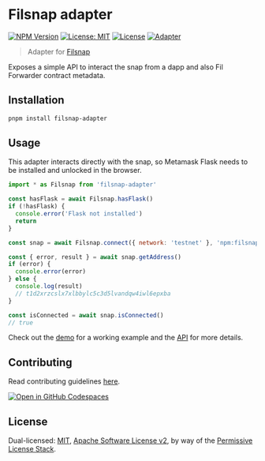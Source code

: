 # Filsnap adapter

[![NPM Version](https://img.shields.io/npm/v/filsnap-adapter.svg)](https://www.npmjs.com/package/filsnap-adapter)
[![License: MIT](https://img.shields.io/badge/License-MIT-yellow.svg)](https://opensource.org/licenses/MIT)
[![License](https://img.shields.io/badge/License-Apache%202.0-blue.svg)](https://opensource.org/licenses/Apache-2.0)
[![Adapter](https://github.com/filecoin-project/filsnap/actions/workflows/adapter.yml/badge.svg)](https://github.com/filecoin-project/filsnap/actions/workflows/adapter.yml)

> Adapter for [Filsnap](../snap/)

Exposes a simple API to interact the snap from a dapp and also Fil Forwarder contract metadata.

## Installation

```bash
pnpm install filsnap-adapter
```

## Usage

This adapter interacts directly with the snap, so Metamask Flask needs to be installed and unlocked in the browser.

```js
import * as Filsnap from 'filsnap-adapter'

const hasFlask = await Filsnap.hasFlask()
if (!hasFlask) {
  console.error('Flask not installed')
  return
}

const snap = await Filsnap.connect({ network: 'testnet' }, 'npm:filsnap')

const { error, result } = await snap.getAddress()
if (error) {
  console.error(error)
} else {
  console.log(result)
  // t1d2xrzcslx7xlbbylc5c3d5lvandqw4iwl6epxba
}

const isConnected = await snap.isConnected()
// true
```

Check out the [demo](../../examples/demo) for a working example and the [API](https://filecoin-project.github.io/filsnap/modules/filsnap_adapter.html) for more details.

## Contributing

Read contributing guidelines [here](../../.github/CONTRIBUTING.md).

[![Open in GitHub Codespaces](https://github.com/codespaces/badge.svg)](https://codespaces.new/filecoin-project/filsnap)

## License

Dual-licensed: [MIT](../../LICENSE-MIT), [Apache Software License v2](../../LICENSE-APACHE), by way of the
[Permissive License Stack](https://protocol.ai/blog/announcing-the-permissive-license-stack/).

